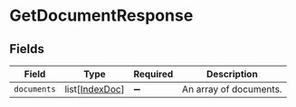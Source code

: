 # GetDocumentResponse


## Fields

| Field                                             | Type                                              | Required                                          | Description                                       |
| ------------------------------------------------- | ------------------------------------------------- | ------------------------------------------------- | ------------------------------------------------- |
| `documents`                                       | list[[IndexDoc](../../models/shared/indexdoc.md)] | :heavy_minus_sign:                                | An array of documents.                            |